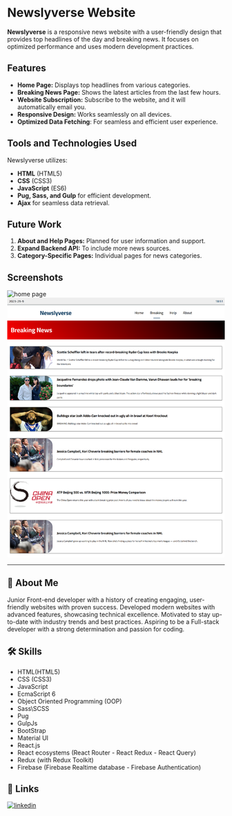 # Newslyverse Website

**Newslyverse** is a responsive news website with a user-friendly design that provides top headlines of the day and breaking news. It focuses on optimized performance and uses modern development practices.

## Features

- **Home Page:** Displays top headlines from various categories.
- **Breaking News Page:** Shows the latest articles from the last few hours.
- **Website Subscription:** Subscribe to the website, and it will automatically email you.
- **Responsive Design:** Works seamlessly on all devices.
- **Optimized Data Fetching**: For seamless and efficient user experience.

## Tools and Technologies Used

Newslyverse utilizes:

- **HTML** (HTML5)
- **CSS** (CSS3)
- **JavaScript** (ES6)
- **Pug, Sass, and Gulp** for efficient development.
- **Ajax** for seamless data retrieval.

## Future Work

1. **About and Help Pages:** Planned for user information and support.
2. **Expand Backend API:** To include more news sources.
3. **Category-Specific Pages:** Individual pages for news categories.

## Screenshots

![home page](./screenshots/1.png)
![breaking page](./screenshots/2.png)

---

## 🚀 About Me

Junior Front-end developer with a history of creating engaging, user-friendly websites with proven success. Developed modern websites with advanced features, showcasing technical excellence. Motivated to stay up-to-date with industry trends and best practices. Aspiring to be a Full-stack developer with a strong determination and passion for coding.

## 🛠 Skills

- HTML(HTML5)
- CSS (CSS3)
- JavaScript
- EcmaScript 6
- Object Oriented Programming (OOP)
- Sass\SCSS
- Pug
- GulpJs
- BootStrap
- Material UI
- React.js
- React ecosystems (React Router - React Redux - React Query)
- Redux (with Redux Toolkit)
- Firebase (Firebase Realtime database - Firebase Authentication)

## 🔗 Links

[![linkedin](https://img.shields.io/badge/linkedin-0A66C2?style=for-the-badge&logo=linkedin&logoColor=white)](https://www.linkedin.com/in/abdulrahmanismael/)
